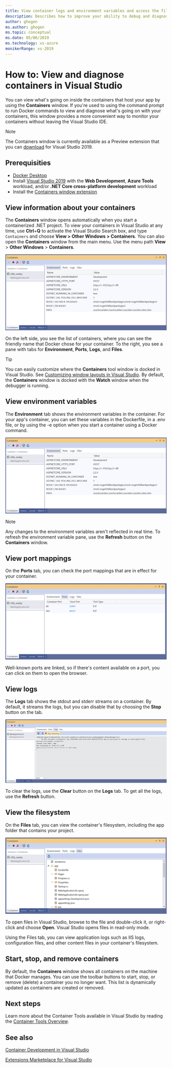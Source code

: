 ```yaml
---
title: View container logs and environment variables and access the filesystem.
description: Describes how to improve your ability to debug and diagnose your container-based apps in Visual Studio by using a tool window  to see what's going on inside the containers that host your app.
author: ghogen
ms.author: ghogen
ms.topic: conceptual
ms.date: 05/06/2019
ms.technology: vs-azure
monikerRange: vs-2019
---
```

# How to: View and diagnose containers in Visual Studio

You can view what's going on inside the containers that host your app by using the **Containers** window. If you're used to using the command prompt to run Docker commands to view and diagnose what's going on with your containers, this window provides a more convenient way to monitor your containers without leaving the Visual Studio IDE.

> [!NOTE]
> The Containers window is currently available as a Preview extension that you can [download](https://aka.ms/vscontainerspreview) for Visual Studio 2019.

## Prerequisities

- [Docker Desktop](https://hub.docker.com/editions/community/docker-ce-desktop-windows)
- Install [Visual Studio 2019](https://visualstudio.microsoft.com/downloads/?utm_medium=microsoft&utm_source=docs.microsoft.com&utm_campaign=inline+link&utm_content=download+vs2019) with the **Web Development**, **Azure Tools** workload, and/or **.NET Core cross-platform development** workload
- Install the [Containers window extension](https://aka.ms/vscontainerspreview)

## View information about your containers

The **Containers** window opens automatically when you start a containerized .NET project. To view your containers in Visual Studio at any time, use **Ctrl**+**Q** to activate the Visual Studio Search box, and type `Containers` and choose **View > Other Windows > Containers**. You can also open the **Containers** window from the main menu. Use the menu path  **View** > **Other Windows** > **Containers**.  

![Screenshot of Environment tab in Containers window](media/view-and-diagnose-containers/container-environment-vars.png)

On the left side, you see the list of containers, where you can see the friendly name that Docker chose for your container. To the right, you see a pane with tabs for **Environment**, **Ports**, **Logs**, and **Files**.

> [!TIP]
> You can easily customize where the **Containers** tool window is docked in Visual Studio. See [Customizing window layouts in Visual Studio](/visualstudio/ide/customizing-window-layouts-in-visual-studio). By default, the **Containers** window is docked with the **Watch** window when the debugger is running.

## View environment variables

The **Environment** tab shows the environment variables in the container. For your app's container, you can set these variables in the Dockerfile, in a .env file, or by using the -e option when you start a container using a Docker command.

![Screenshot of Environment tab in Containers window](media/view-and-diagnose-containers/container-environment-vars.png)

> [!NOTE]
> Any changes to the environment variables aren't reflected in real time. To refresh the environment variable pane, use the **Refresh** button on the **Containers** window.

## View port mappings

On the **Ports** tab, you can check the port mappings that are in effect for your container.

![Screenshot of Ports tab in Containers window](media/view-and-diagnose-containers/container-ports.png)

Well-known ports are linked, so if there's content available on a port, you can click on them to open the browser.

## View logs

The **Logs** tab shows the stdout and stderr streams on a container.  By default, it streams the logs, but you can disable that by choosing the **Stop** button on the tab.

![Screenshot of Logs tab in Containers window](media/view-and-diagnose-containers/containers-logs.jpg)

To clear the logs, use the **Clear** button on the **Logs** tab.  To get all the logs, use the **Refresh** button.

## View the filesystem

On the **Files** tab, you can view the container's filesystem, including the app folder that contains your project.

![Screenshot of Files tab in Containers window](media/view-and-diagnose-containers/container-filesystem.png)

To open files in Visual Studio, browse to the file and double-click it, or right-click and choose **Open**. Visual Studio opens files in read-only mode.

Using the Files tab, you can view application logs such as IIS logs, configuration files, and other content files in your container's filesystem.

## Start, stop, and remove containers

By default, the **Containers** window shows all containers on the machine that Docker manages. You can use the toolbar buttons to start, stop, or remove (delete) a container you no longer want.  This list is dynamically updated as containers are created or removed.

## Next steps

Learn more about the Container Tools available in Visual Studio by reading the [Container Tools Overview](overview.md).

## See also

[Container Development in Visual Studio](/visualstudio/containers)

[Extensions Marketplace for Visual Studio](https://marketplace.visualstudio.com/)
